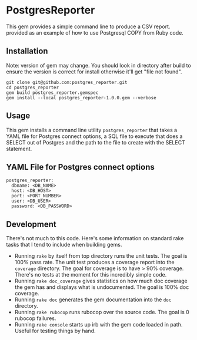 # PostgresReporter

This gem provides a simple command line to produce a CSV report. provided
as an example of how to use Postgresql COPY from Ruby code.

## Installation

Note: version of gem may change. You should look in directory after build
to ensure the version is correct for install otherwise it'll get "file not
found".

```
git clone git@github.com:postgres_reporter.git
cd postgres_reporter
gem build postgres_reporter.gemspec
gem install --local postgres_reporter-1.0.0.gem --verbose
```

## Usage

This gem installs a command line utility ```postgres_reporter``` that takes a
YAML file for Postgres connect options, a SQL file to execute that does a
SELECT out of Postgres and the path to the file to create with the SELECT statement.

## YAML File for Postgres connect options
```
postgres_reporter:
  dbname: <DB_NAME>
  host: <DB_HOST>
  port: <PORT_NUMBER>
  user: <DB_USER>
  password: <DB_PASSWORD>
```

## Development

There's not much to this code. Here's some information on standard
rake tasks that I tend to include when building gems.

* Running ```rake``` by itself from top directory runs the unit tests. The
  goal is 100% pass rate. The unit test produces a coverage report into
  the ```coverage``` directory. The goal for coverage is to have > 90% coverage.
  There's no tests at the moment for this incredibly simple code.
* Running ```rake doc_coverage``` gives statistics on how much doc coverage
  the gem has and displays what is undocumented. The goal is 100% doc coverage.
* Running ```rake doc``` generates the gem documentation into the ```doc```
  directory.
* Running ```rake rubocop``` runs rubocop over the source code. The goal is
  0 rubocop failures.
* Running ```rake console``` starts up irb with the gem code loaded in
  path. Useful for testing things by hand.
